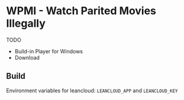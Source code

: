 # WPMI - Watch Parited Movies Illegally

TODO

- Build-in Player for Windows
- Download

## Build

Environment variables for leancloud: `LEANCLOUD_APP` and `LEANCLOUD_KEY`
